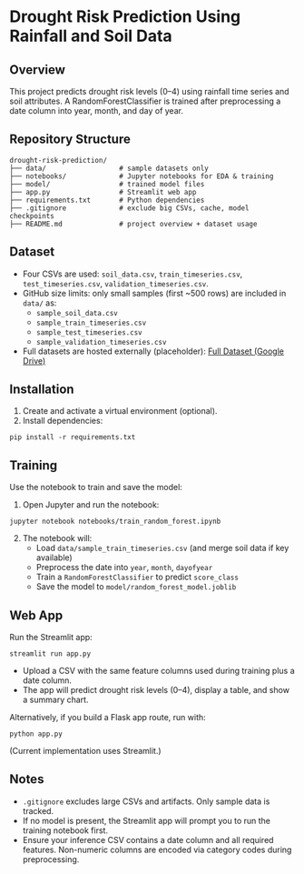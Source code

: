 # Drought Risk Prediction Using Rainfall and Soil Data

## Overview
This project predicts drought risk levels (0–4) using rainfall time series and soil attributes. A RandomForestClassifier is trained after preprocessing a date column into year, month, and day of year.

## Repository Structure
```
drought-risk-prediction/
├── data/                  # sample datasets only
├── notebooks/             # Jupyter notebooks for EDA & training
├── model/                 # trained model files
├── app.py                 # Streamlit web app
├── requirements.txt       # Python dependencies
├── .gitignore             # exclude big CSVs, cache, model checkpoints
├── README.md              # project overview + dataset usage
```

## Dataset
- Four CSVs are used: `soil_data.csv`, `train_timeseries.csv`, `test_timeseries.csv`, `validation_timeseries.csv`.
- GitHub size limits: only small samples (first ~500 rows) are included in `data/` as:
  - `sample_soil_data.csv`
  - `sample_train_timeseries.csv`
  - `sample_test_timeseries.csv`
  - `sample_validation_timeseries.csv`
- Full datasets are hosted externally (placeholder): [Full Dataset (Google Drive)](https://drive.google.com/placeholder)

## Installation
1. Create and activate a virtual environment (optional).
2. Install dependencies:
```
pip install -r requirements.txt
```

## Training
Use the notebook to train and save the model:
1. Open Jupyter and run the notebook:
```
jupyter notebook notebooks/train_random_forest.ipynb
```
2. The notebook will:
   - Load `data/sample_train_timeseries.csv` (and merge soil data if key available)
   - Preprocess the date into `year`, `month`, `dayofyear`
   - Train a `RandomForestClassifier` to predict `score_class`
   - Save the model to `model/random_forest_model.joblib`

## Web App
Run the Streamlit app:
```
streamlit run app.py
```
- Upload a CSV with the same feature columns used during training plus a date column.
- The app will predict drought risk levels (0–4), display a table, and show a summary chart.

Alternatively, if you build a Flask app route, run with:
```
python app.py
```
(Current implementation uses Streamlit.)

## Notes
- `.gitignore` excludes large CSVs and artifacts. Only sample data is tracked.
- If no model is present, the Streamlit app will prompt you to run the training notebook first.
- Ensure your inference CSV contains a date column and all required features. Non-numeric columns are encoded via category codes during preprocessing.
